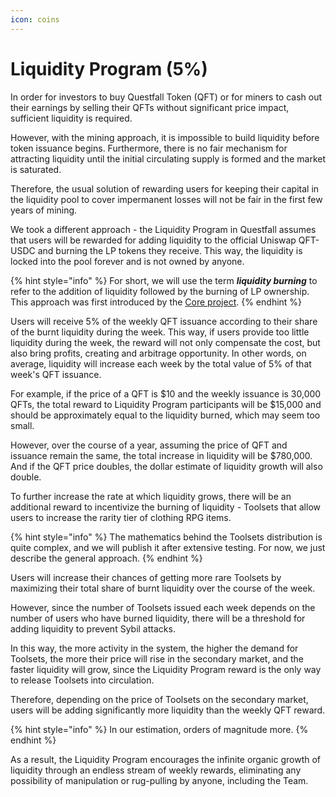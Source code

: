 ```yaml
---
icon: coins
---
```


# Liquidity Program (5%)

In order for investors to buy Questfall Token (QFT) or for miners to cash out their earnings by selling their QFTs without significant price impact, sufficient liquidity is required.

However, with the mining approach, it is impossible to build liquidity before token issuance begins. Furthermore, there is no fair mechanism for attracting liquidity until the initial circulating supply is formed and the market is saturated.&#x20;

Therefore, the usual solution of rewarding users for keeping their capital in the liquidity pool to cover impermanent losses will not be fair in the first few years of mining.

We took a different approach - the Liquidity Program in Questfall assumes that users will be rewarded for adding liquidity to the official Uniswap QFT-USDC and burning the LP tokens they receive. This way, the liquidity is locked into the pool forever and is not owned by anyone.

{% hint style="info" %}
For short, we will use the term _**liquidity burning**_ to refer to the addition of liquidity followed by the burning of LP ownership. This approach was first introduced by the [Core project](https://medium.com/@CORE_Vault/introducing-core-fef3e1b77d12).
{% endhint %}

Users will receive 5% of the weekly QFT issuance according to their share of the burnt liquidity during the week. This way, if users provide too little liquidity during the week, the reward will not only compensate the cost, but also bring profits, creating and arbitrage opportunity. In other words, on average, liquidity will increase each week by the total value of 5% of that week's QFT issuance.

For example, if the price of a QFT is $10 and the weekly issuance is 30,000 QFTs, the total reward to Liquidity Program participants will be $15,000 and should be approximately equal to the liquidity burned, which may seem too small.

However, over the course of a year, assuming the price of QFT and issuance remain the same, the total increase in liquidity will be $780,000. And if the QFT price doubles, the dollar estimate of liquidity growth will also double.

To further increase the rate at which liquidity grows, there will be an additional reward to incentivize the burning of liquidity - Toolsets that allow users to increase the rarity tier of clothing RPG items.

{% hint style="info" %}
The mathematics behind the Toolsets distribution is quite complex, and we will publish it after extensive testing. For now, we just describe the general approach.
{% endhint %}

Users will increase their chances of getting more rare Toolsets by maximizing their total share of burnt liquidity over the course of the week.&#x20;

However, since the number of Toolsets issued each week depends on the number of users who have burned liquidity, there will be a threshold for adding liquidity to prevent Sybil attacks.

In this way, the more activity in the system, the higher the demand for Toolsets, the more their price will rise in the secondary market, and the faster liquidity will grow, since the Liquidity Program reward is the only way to release Toolsets into circulation.&#x20;

Therefore, depending on the price of Toolsets on the secondary market, users will be adding significantly more liquidity than the weekly QFT reward.

{% hint style="info" %}
In our estimation, orders of magnitude more.
{% endhint %}

As a result, the Liquidity Program encourages the infinite organic growth of liquidity through an endless stream of weekly rewards, eliminating any possibility of manipulation or rug-pulling by anyone, including the Team.
